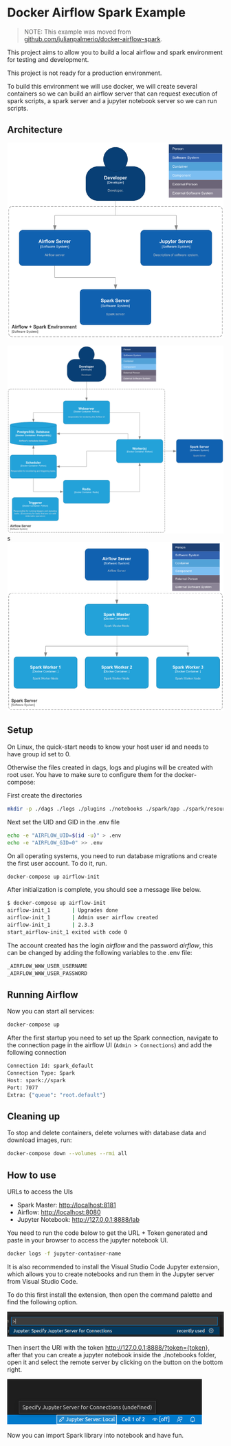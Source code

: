 # Docker Airflow Spark Example

> NOTE: This example was moved from [github.com/julianpalmerio/docker-airflow-spark](https://github.com/julianpalmerio/docker-airflow-spark).

This project aims to allow you to build a local airflow and spark environment for testing and development.

This project is not ready for a production environment.

To build this environment we will use docker, we will create several containers so we can build an airflow server that can request execution of spark scripts, a spark server and a jupyter notebook server so we can run scripts.

## Architecture

![Diagrama de contexto](./doc/diagrama_contexto.png)

![Diagrama de contenedores de Airflow](./doc/diagrama_contenedores_airflow.png)
s
![Diagrama de contenedores de Spark](./doc/diagrama_contenedores_spark.png)

## Setup

On Linux, the quick-start needs to know your host user id and needs to have group id set to 0.

Otherwise the files created in dags, logs and plugins will be created with root user. You have to make sure to configure them for the docker-compose:

First create the directories

```sh
mkdir -p ./dags ./logs ./plugins ./notebooks ./spark/app ./spark/resources/data ./spark/resources/jars
```

Next set the UID and GID in the .env file

```sh
echo -e "AIRFLOW_UID=$(id -u)" > .env
echo -e "AIRFLOW_GID=0" >> .env
```

On all operating systems, you need to run database migrations and create the first user account. To do it, run.

```sh
docker-compose up airflow-init
```

After initialization is complete, you should see a message like below.

```sh
$ docker-compose up airflow-init
airflow-init_1       | Upgrades done
airflow-init_1       | Admin user airflow created
airflow-init_1       | 2.3.3
start_airflow-init_1 exited with code 0
```

The account created has the login *airflow* and the password *airflow*, this can be changed by adding the following variables to the .env file:

```sh
_AIRFLOW_WWW_USER_USERNAME
_AIRFLOW_WWW_USER_PASSWORD
```

## Running Airflow

Now you can start all services:

```sh
docker-compose up
```

After the first startup you need to set up the Spark connection, navigate to the connection page in the airflow UI (`Admin > Connections`) and add the following connection

```sh
Connection Id: spark_default
Connection Type: Spark
Host: spark://spark
Port: 7077
Extra: {"queue": "root.default"}
```

## Cleaning up

To stop and delete containers, delete volumes with database data and download images, run:

```sh
docker-compose down --volumes --rmi all
```

## How to use

URLs to access the UIs

- Spark Master: <http://localhost:8181>
- Airflow: <http://localhost:8080>
- Jupyter Notebook: <http://127.0.0.1:8888/lab>

You need to run the code below to get the URL + Token generated and paste in your browser to access the jupyter notebook UI.

```sh
docker logs -f jupyter-container-name
```

It is also recommended to install the Visual Studio Code Jupyter extension, which allows you to create notebooks and run them in the Jupyter server from Visual Studio Code.

To do this first install the extension, then open the command palette and find the following option.

![Paleta de comandos](./doc/jupyter-1.png)

Then insert the URI with the token <http://127.0.0.1:8888/?token={token>}, after that you can create a jupyter notebook inside the ./notebooks folder, open it and select the remote server by clicking on the button on the bottom right.

![Paleta de comandos](./doc/jupyter-2.png)

Now you can import Spark library into notebook and have fun.
